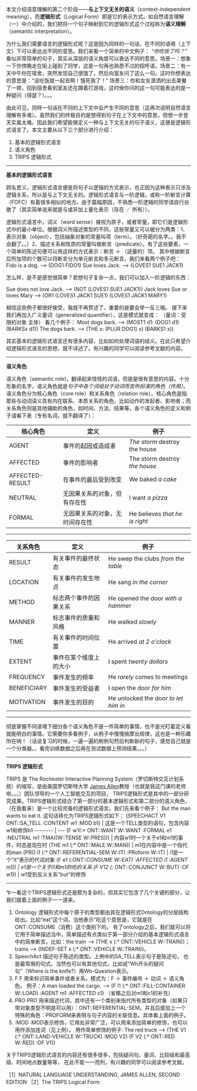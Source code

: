 ﻿本文介绍语意理解的第二个阶段——**与上下文无关的语义**（context-independent meaning），而**逻辑形式**（Logical Form）即是它的表示方式。如自然语言理解（一）中介绍的，我们把将一个句子映射到它的逻辑形式这个过程称为**语义理解**（semantic interpretation）。

为什么我们需要语言的逻辑形式呢？这是因为同样的一句话，在不同的语境（上下文）下可以表达出不同的意思。我们来看一个简单的中文例子：
*“你吃饭了吗？”*
看似非常简单的句子，其实从深层的语义角度可以表达不同的意思。场景一：想象一下你傍晚走在街上碰到了同学，这是一句再也熟悉不过的招呼语。场景二：有一天中午你在宿舍，突然发现自己很饿了，然后向室友问了这么一句。这时你想表达的意思是：“没吃饭就一起去啊！饿死我了！” 场景三：你和女友潇洒的出去美餐了一顿，回到宿舍看到室友还在蹲着打游戏，这时候你问的这一句可能表达的是一种疑问（得瑟？）。。。

由此可见，同样一句话在不同的上下文中会产生不同的意思（这再次说明自然语言理解有多难）。虽然我们的终极目的是想得到句子在上下文中的意思，但想一步登天实属太难。因此我们希望能够定义一种与上下文无关的句子语义，这便是逻辑形式语言了。本文主要从以下三个部分进行介绍：

 1. 基本的逻辑形式语言
 2. 语义角色
 3. TRIPS 逻辑形式

----------
**基本的逻辑形式语言**

顾名思义，逻辑形式语言便是将句子以逻辑的方式表示，也正因为这种表示只涉及逻辑关系，所以是与上下文无关的。逻辑形式语言与一阶逻辑，或称一阶断言计算（FOFC）有着很多相似的地方。由于篇幅原因，不熟悉一阶逻辑的同学请自行谷歌了（其实简单说来就是与或非加上量化表示（存在 ／ 所有））。

逻辑形式语言中，词义（word sense）被视为原子，或者常量，即它们是逻辑形式中的最小单位。根据词义所描述类型的不同，这些常量又可以被分为两类：1、表示对象（object），包括抽象对象的常量叫项（term）。（好奇葩的名字。。我不会翻了。。）2、描述关系和性质的常量叫做断言（predicate）。有了这些要素，一个简单的陈述句便可以用这样的方式表示：断言 ＋ （适量的）项。 其中根据断言后所加项的个数可以将断言分为单元断言和多元断言。我们来看两个例子吧：
Fido is a dog.          -->          (DOG1 FIDO1)
Sue loves Jack.       -->          (LOVES1 SUE1 JACK1)

怎么样，是不是感觉很简单？若想句子复杂一点，我们可以加入一阶逻辑的东西：

Sue does not love Jack.         -->          (NOT (LOVES1 SUE1 JACK1))
Jack loves Sue or loves Mary     -->       (OR1 (LOVES1 JACK1 SUE1) (LOVES1 JACK1 MARY1)

相信这些例子都很好接受，我就不再赘述了，重要的是要会举一反三哦。
接下来我们再加入广义量词（generalized quantifier），这是模式就变成：
（量词：受限的对象 主体）
看几个例子：
Most dogs bark.     -->      (MOST1 d1: (DOG1 d1) (BARKSx d1))
The dogs bark.       -->      (THE x: (PLUR DOG1) x) (BARKS1 x))

其实基本的逻辑形式语言还有很多内容，比如如何处理词语的歧义。在此只希望介绍逻辑形式语言的思想，就不详述了。有兴趣的同学可以阅读参考文献的内容。


----------
**语义角色**

语义角色（semantic role)，翻译起来怪怪的词语，但是是很有意思的内容。十分形象的名字，语义角色就是*句子中各个词组对于动词而言所扮演的角色（作用）*。语义角色分为核心角色（core role）和关系角色（relation role）。核心角色是指那些与动词语义具有内在联系、本质关系的角色，比如动作的发起者、影响者；而关系角色则是其他辅助的角色，如时间、方法、结果等。各个语义角色的定义和例子请看下表（专有名词，就不翻译了）：

核心角色  | 定义 | 例子
---- | ---  | ---
AGENT | 事件的起因或造成者 | *The storm* destroy the house
AFFECTED    | 事件的影响者 | The storm destroy *the house*
AFFECTED-RESULT     | 在事件的最后受到改变 | We baked *a cake*
NEUTRAL | 无因果关系的对象，但有存在性 | I want *a pizza*
FORMAL    | 无因果关系的对象，无时间存在性 | He believes *that he is right*


----------

关系角色  | 定义 | 例子
---- | ---  | ---
RESULT | 有关事件的最终状态 | He swep the clubs *from the table*
LOCATION    | 有关事件的发生地点 | He sang *in the corner*
METHOD     | 标志两个事件的因果关系 | He opened the door *with a hammer*
MANNER | 标志事件的质量和风格 | He walked *slowly*
TIME    | 有关事件的时间位置 | He arrived *at 2 o'clock*
EXTENT | 事件在某个维度上的大小 | I spent *twenty dollars*
FREQUENCY    | 事件发生的频率 | He *rarely* comes to meetings
BENEFICIARY     | 事件发生的受益者 | I open the door *for him*
MOTIVATION | 事件发生的目的 | He unlocked the door *to let him in*


----------
彻底掌握不同语境下细分各个语义角色不是一件简单的事情，也不是光盯着定义看就能明白的事情。它需要你多看例子，从例子中慢慢揣摩出规律，这也是一种乐趣所在呐！（话说复习的时候，一遍一遍的刷例句然后判断新的句子，感觉自己就是一个分类器。。看完训练数据之后再在测试数据上预测结果。。。）


----------
**TRIPS 逻辑形式**

TRIPS 是 The Rochester Interactive Planning System（罗切斯特交互计划系统）的缩写，是由美国罗切斯特大学 [James Allen](https://www.cs.rochester.edu/~james/%20James%20Allen)教授（也就是我这门课的老师啦。。。）团队领导的一个人工智能交互的项目， TRIPS逻辑形式是其中的一部分研究成果。TRIPS逻辑形式结合了第一部分的基本逻辑形式和第二部分的语义角色，（在我看来）是一个比较完备的逻辑形式语言。我们先来看个例子：
But the man wants to eat it.
这句话转化为TRIPS逻辑形式如下：
(SPEECHACT V1 ONT::SA_TELL :CONTENT w1 :MOD b1)     | 这是一个TELL类型的语句，包含内容w1和修饰b1
-------- | ---
(F w1(:* ONT::WANT W::WANT :FORMAL e1 :NEUTRAL m1 :TMA((W::TENSE W::PRES))) | 内容w1时一个关于e1和m1的事件，时态是现在时
(THE m1 (:* ONT::MALE W::MAN))    | m1在内容中是一个指代的man
(PRO i1 (:* ONT::REFERENTIAL-SEM W::IT) :PRoform W::IT)     | i1是一个"it"表示的代词对象
(F e1 (:*ONT::CONSUME W::EAT) :AFFECTED i1 :AGENT m1))    | e1是一个关于i1和m1的吃的关系
(F V12 (:* ONT::CONJUNCT W::BUT) :OF w1))     | w1受到反义关系"but"的修饰


----------
乍一看这个TRIPS逻辑形式还是颇为复杂的，但其实它包含了几个关键的部分，让我们就着上面的例子一一道来。

 1. Ontology
		 逻辑形式中每个原子的类型都由其在逻辑形式Ontology的分层结构给出。比如“eat”这个词，当他表示“吃这个意思是，它就是在ONT::CONSUME（消费）这个类别下的。
		 有了ontology之后，我们就可以将它用于简单描述当中，简单描述有点类似于第一部分介绍的基本逻辑形式语言中的简单断言。比如：the train --> (THE x (:* ONT::VEHICLE W::TRAIN))；trains --> (INDEF-SET x (:* ONT::VEHICLE W::TRAIN))。
 2. SpeechAct
	 描述句子陈述的类型。上例中的SA_TELL表示句子是陈述句， 也是最常用的句式。当然也可以有其他句式，比如说“Wh开头的疑问句”（Where is the knife?）用Wh-Question表示。
 3. F
	F 用来标识简单事件或者关系。模式为：F ＋ 事件编号 ＋ 动词 ＋ 语义角色。
	例子：A man loaded the cargo. 
	--> (F l1 (:* ONT::FILL-CONTAINER W::LOAD) :AGENT m1 :AFFECTED c1)
	（省略之后对m1和c1的补充）
 4. PRO
	PRO 用来描述代词，其中还有一个类别来指代所有类型的对象（如果只带对象类型不明是可以用）：ONT::REFERENTIAL-SEM。并且后面加上一个特殊的角色：PROFORM来表明与句子内容的关联信息。具体看上面的例子。	
 5. :MOD
	 :MOD表示修饰，它用处非常广泛，可以用来添加简单的修饰，也可以用作添加连词（见上例）。
	 用作简单修饰的例子: The red truck
	 --> (THE V1 (:* ONT::LAND-VEHICLE W::TRUCK) :MOD V2)
			 (F V2 (:* ONT::RED W::RED)  :OF V1))

关于TRIPS逻辑形式语言的内容还有很多很多，包括疑问句、量词、比较级和最高级、时间地点数量等等， 在此不能一一而列，有兴趣的同学可以阅读参考文献。

［1］NATURAL LANGUAGE UNDERSTANDING, JAMES ALLEN, SECOND EDITION
［2］The TRIPS Logical Form
